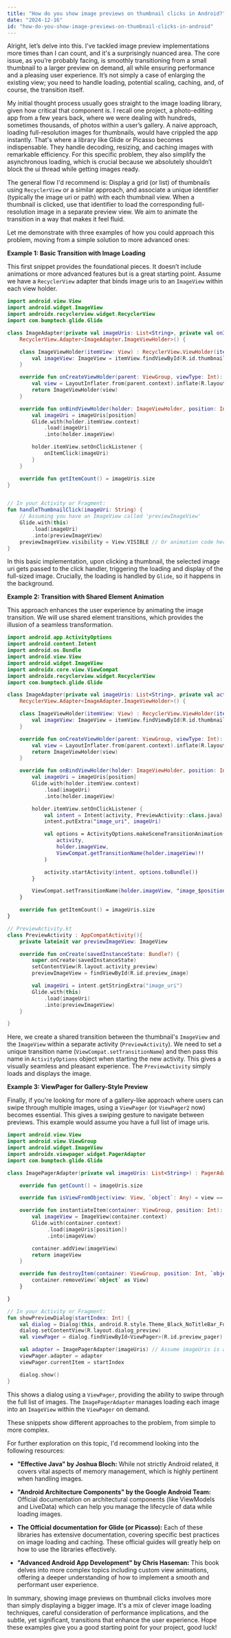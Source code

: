 ```yaml
---
title: "How do you show image previews on thumbnail clicks in Android?"
date: "2024-12-16"
id: "how-do-you-show-image-previews-on-thumbnail-clicks-in-android"
---
```


Alright, let’s delve into this. I've tackled image preview implementations more times than I can count, and it's a surprisingly nuanced area. The core issue, as you’re probably facing, is smoothly transitioning from a small thumbnail to a larger preview on demand, all while ensuring performance and a pleasing user experience. It’s not simply a case of enlarging the existing view; you need to handle loading, potential scaling, caching, and, of course, the transition itself.

My initial thought process usually goes straight to the image loading library, given how critical that component is. I recall one project, a photo-editing app from a few years back, where we were dealing with hundreds, sometimes thousands, of photos within a user’s gallery. A naive approach, loading full-resolution images for thumbnails, would have crippled the app instantly. That's where a library like Glide or Picasso becomes indispensable. They handle decoding, resizing, and caching images with remarkable efficiency. For this specific problem, they also simplify the asynchronous loading, which is crucial because we absolutely shouldn’t block the ui thread while getting images ready.

The general flow I'd recommend is: Display a grid (or list) of thumbnails using `RecyclerView` or a similar approach, and associate a unique identifier (typically the image uri or path) with each thumbnail view. When a thumbnail is clicked, use that identifier to load the corresponding full-resolution image in a separate preview view. We aim to animate the transition in a way that makes it feel fluid.

Let me demonstrate with three examples of how you could approach this problem, moving from a simple solution to more advanced ones:

**Example 1: Basic Transition with Image Loading**

This first snippet provides the foundational pieces. It doesn’t include animations or more advanced features but is a great starting point. Assume we have a `RecyclerView` adapter that binds image uris to an `ImageView` within each view holder.

```kotlin
import android.view.View
import android.widget.ImageView
import androidx.recyclerview.widget.RecyclerView
import com.bumptech.glide.Glide

class ImageAdapter(private val imageUris: List<String>, private val onItemClick: (String) -> Unit) :
    RecyclerView.Adapter<ImageAdapter.ImageViewHolder>() {

    class ImageViewHolder(itemView: View) : RecyclerView.ViewHolder(itemView) {
        val imageView: ImageView = itemView.findViewById(R.id.thumbnail_image)
    }

    override fun onCreateViewHolder(parent: ViewGroup, viewType: Int): ImageViewHolder {
        val view = LayoutInflater.from(parent.context).inflate(R.layout.thumbnail_item, parent, false)
        return ImageViewHolder(view)
    }

    override fun onBindViewHolder(holder: ImageViewHolder, position: Int) {
        val imageUri = imageUris[position]
        Glide.with(holder.itemView.context)
            .load(imageUri)
            .into(holder.imageView)

        holder.itemView.setOnClickListener {
            onItemClick(imageUri)
        }
    }

    override fun getItemCount() = imageUris.size
}


// In your Activity or Fragment:
fun handleThumbnailClick(imageUri: String) {
    // Assuming you have an ImageView called 'previewImageView'
    Glide.with(this)
        .load(imageUri)
        .into(previewImageView)
    previewImageView.visibility = View.VISIBLE // Or animation code here
}
```

In this basic implementation, upon clicking a thumbnail, the selected image uri gets passed to the click handler, triggering the loading and display of the full-sized image. Crucially, the loading is handled by `Glide`, so it happens in the background.

**Example 2: Transition with Shared Element Animation**

This approach enhances the user experience by animating the image transition. We will use shared element transitions, which provides the illusion of a seamless transformation.

```kotlin
import android.app.ActivityOptions
import android.content.Intent
import android.os.Bundle
import android.view.View
import android.widget.ImageView
import androidx.core.view.ViewCompat
import androidx.recyclerview.widget.RecyclerView
import com.bumptech.glide.Glide

class ImageAdapter(private val imageUris: List<String>, private val activity: Activity) :
    RecyclerView.Adapter<ImageAdapter.ImageViewHolder>() {

    class ImageViewHolder(itemView: View) : RecyclerView.ViewHolder(itemView) {
        val imageView: ImageView = itemView.findViewById(R.id.thumbnail_image)
    }

    override fun onCreateViewHolder(parent: ViewGroup, viewType: Int): ImageViewHolder {
        val view = LayoutInflater.from(parent.context).inflate(R.layout.thumbnail_item, parent, false)
        return ImageViewHolder(view)
    }

    override fun onBindViewHolder(holder: ImageViewHolder, position: Int) {
        val imageUri = imageUris[position]
        Glide.with(holder.itemView.context)
            .load(imageUri)
            .into(holder.imageView)

        holder.itemView.setOnClickListener {
            val intent = Intent(activity, PreviewActivity::class.java)
            intent.putExtra("image_uri", imageUri)

            val options = ActivityOptions.makeSceneTransitionAnimation(
                activity,
                holder.imageView,
                ViewCompat.getTransitionName(holder.imageView)!!
            )

            activity.startActivity(intent, options.toBundle())
        }

        ViewCompat.setTransitionName(holder.imageView, "image_$position")
    }

    override fun getItemCount() = imageUris.size
}

// PreviewActivity.kt
class PreviewActivity : AppCompatActivity(){
    private lateinit var previewImageView: ImageView

    override fun onCreate(savedInstanceState: Bundle?) {
        super.onCreate(savedInstanceState)
        setContentView(R.layout.activity_preview)
        previewImageView = findViewById(R.id.preview_image)

        val imageUri = intent.getStringExtra("image_uri")
        Glide.with(this)
            .load(imageUri)
            .into(previewImageView)
    }

}

```

Here, we create a shared transition between the thumbnail's `ImageView` and the `ImageView` within a separate activity (`PreviewActivity`). We need to set a unique transition name (`ViewCompat.setTransitionName`) and then pass this name in `ActivityOptions` object when starting the new activity. This gives a visually seamless and pleasant experience. The `PreviewActivity` simply loads and displays the image.

**Example 3: ViewPager for Gallery-Style Preview**

Finally, if you're looking for more of a gallery-like approach where users can swipe through multiple images, using a `ViewPager` (or `ViewPager2` now) becomes essential. This gives a swiping gesture to navigate between previews. This example would assume you have a full list of image uris.

```kotlin
import android.view.View
import android.view.ViewGroup
import android.widget.ImageView
import androidx.viewpager.widget.PagerAdapter
import com.bumptech.glide.Glide

class ImagePagerAdapter(private val imageUris: List<String>) : PagerAdapter() {

    override fun getCount() = imageUris.size

    override fun isViewFromObject(view: View, `object`: Any) = view == `object`

    override fun instantiateItem(container: ViewGroup, position: Int): Any {
        val imageView = ImageView(container.context)
        Glide.with(container.context)
             .load(imageUris[position])
             .into(imageView)

        container.addView(imageView)
        return imageView
    }

    override fun destroyItem(container: ViewGroup, position: Int, `object`: Any) {
        container.removeView(`object` as View)
    }

}

// In your Activity or Fragment:
fun showPreviewDialog(startIndex: Int) {
    val dialog = Dialog(this, android.R.style.Theme_Black_NoTitleBar_Fullscreen)
    dialog.setContentView(R.layout.dialog_preview)
    val viewPager = dialog.findViewById<ViewPager>(R.id.preview_pager)

    val adapter = ImagePagerAdapter(imageUris) // Assume imageUris is available
    viewPager.adapter = adapter
    viewPager.currentItem = startIndex

    dialog.show()
}
```

This shows a dialog using a `ViewPager`, providing the ability to swipe through the full list of images. The `ImagePagerAdapter` manages loading each image into an `ImageView` within the `ViewPager` on demand.

These snippets show different approaches to the problem, from simple to more complex.

For further exploration on this topic, I'd recommend looking into the following resources:

*   **"Effective Java" by Joshua Bloch:** While not strictly Android related, it covers vital aspects of memory management, which is highly pertinent when handling images.

*   **"Android Architecture Components" by the Google Android Team:** Official documentation on architectural components (like ViewModels and LiveData) which can help you manage the lifecycle of data while loading images.

*   **The Official documentation for Glide (or Picasso):** Each of these libraries has extensive documentation, covering specific best practices on image loading and caching. These official guides will greatly help on how to use the libraries effectively.

*   **"Advanced Android App Development" by Chris Haseman:** This book delves into more complex topics including custom view animations, offering a deeper understanding of how to implement a smooth and performant user experience.

In summary, showing image previews on thumbnail clicks involves more than simply displaying a bigger image. It's a mix of clever image loading techniques, careful consideration of performance implications, and the subtle, yet significant, transitions that enhance the user experience. Hope these examples give you a good starting point for your project, good luck!
